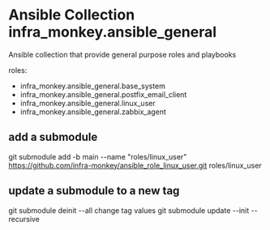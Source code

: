 # Ansible Collection infra_monkey.ansible_general
Ansible collection that provide general purpose roles and playbooks

roles:
  - infra_monkey.ansible_general.base_system
  - infra_monkey.ansible_general.postfix_email_client
  - infra_monkey.ansible_general.linux_user
  - infra_monkey.ansible_general.zabbix_agent


## add a submodule

git submodule add -b main --name "roles/linux_user" https://github.com/infra-monkey/ansible_role_linux_user.git roles/linux_user

## update a submodule to a new tag

git submodule deinit --all
change tag values
git submodule update --init --recursive